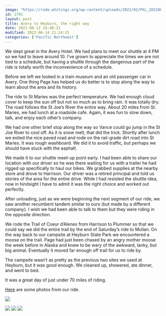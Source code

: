 ```yaml
---
image: "https://rode.whitings.org/wp-content/uploads/2022/02/PXL_20210612_164701115.PORTRAIT.jpg"
id: 1791
layout: post
title: Avery to Heyburn, the right way
date: 2021-06-12 14:40:21
modified: 2022-06-14 21:24:15
categories: ['Pacific Northwest']
---
```


We slept great in the Avery Hotel. We had plans to meet our shuttle at 4 PM so we had to leave around 10. I’ve grown to appreciate the times we are not tied to a schedule, but having a shuttle through the dangerous part of the ride is totally worth the inconvenience of a schedule.


Before we left we looked in a train museum and an old passenger car in Avery. One thing Page has helped us do better is to stop along the way to learn about the area and its history.


The ride to St Maries was the perfect temperature. We had enough cloud cover to keep the sun off but not so much as to bring rain. It was totally dry. The road follows the St Joe’s River the entire way. About 20 miles from St. Maries, we had lunch at a roadside cafe. Again, it was fun to slow down, talk, and enjoy each other’s company. 


We had one other brief stop along the way so Vance could go jump in the St Joe River to cool off. As it is snow melt, that did the trick. Shortly after lunch we exited the nice paved road and rode on the rail-grade dirt road into St Maries. It was rough washboard. We did it to avoid traffic, but perhaps we should have stuck with the asphalt.


We made it to our shuttle meet-up point early. I had been able to share our location with our driver so he was there waiting for us with a trailer he had rigged up specifically to haul our bikes. We grabbed supplies at the nearby store and drove to Harrison. Our driver was a retired principal and told us stories of the area for the entire drive. While I had resisted the shuttle idea, now in hindsight I have to admit it was the right choice and worked out perfectly.


After unloading, just as we were beginning the next segment of our ride, we saw another recumbent tandem similar to ours (but made by a different company). I wish we had been able to talk to them but they were riding in the opposite direction.


We rode the Trail of Coeur d’Alenes from Harrison to Plummer so that we could say we did the entire trail by the end of Saturday’s ride to Mullan. On the way back to our campsite at Heyburn State Park we encountered a moose on the trail. Page had just been chased by an angry mother moose the week before in Alaska and knew to be wary of the awkward, lanky, but big animal. Eventually it moved far enough off trail for us to ride by.


The campsite wasn’t as pretty as the previous two sites we used at Heyburn, but it was good enough. We cleaned up, showered, ate dinner, and went to bed.


It was a great day of just under 70 miles of riding.


[Here](https://photos.app.goo.gl/zmGG2E3TH3fyTZjA7) are some photos from our ride.



![](https://rode.whitings.org/wp-content/uploads/2021/06/IMG_1354-1024x768.jpg)


<!-- Auto-inserted images -->
![](https://rode.whitings.org/wp-content/uploads/2021/06/img_1370.jpg)
![](https://rode.whitings.org/wp-content/uploads/2022/02/PXL_20210612_160448865.jpg)
![](https://rode.whitings.org/wp-content/uploads/2022/02/PXL_20210612_164701115.PORTRAIT.jpg)
